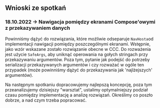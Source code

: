 ## Wnioski ze spotkań

### 18.10.2022 -> Nawigacja pomiędzy ekranami Compose'owymi z przekazywaniem danych

Powinniśmy dążyć do rozwiązania, które możliwie odseparuje `NavHosta`od implementacji nawigacji pomiędzy poszczególnymi 
ekranami. Wstępnie, jako wzór wskazane zostało rozwiązanie obecne w CCC. Do rozważenia jest użycie `SafeArgs`, aby 
uniknąć operowania na gołych stringach przy przekazywaniu argumentów. Poza tym, pytanie jak podejść do potrzeby 
serializacji przekazywanych argumentów i czy rozważać w ogóle ten przypadek (może powinniśmy dążyć do przekazywania jak 
'najlżejszych' argumentów). 

Na następnym spotkaniu dopracowujemy najlepszą koncepcję, poza tym przeanalizujemy dzisiejszy "warsztat", ustalimy 
optymalniejszy podział czasu pomiędzy implementację a analizę rozwiązań. Określimy co poszło dobrze, a nad czym trzeba
popracować.